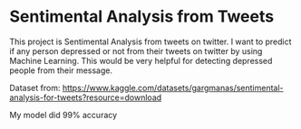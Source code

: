 # Sentimental Analysis from Tweets

This project is Sentimental Analysis from tweets on twitter. I want to predict if any person depressed or not from their tweets on twitter by using Machine Learning. This would be very helpful for detecting depressed people from their message.

Dataset from: https://www.kaggle.com/datasets/gargmanas/sentimental-analysis-for-tweets?resource=download

My model did 99% accuracy

